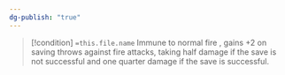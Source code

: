 ```yaml
---
dg-publish: "true"
---
```


> [!condition] `=this.file.name`
> Immune to normal fire , gains +2 on saving throws against fire attacks, taking half damage if the save is not successful and one quarter damage if the save is successful.